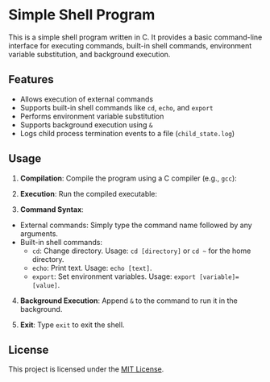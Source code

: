 # Simple Shell Program

This is a simple shell program written in C. It provides a basic command-line interface for executing commands, built-in shell commands, environment variable substitution, and background execution.

## Features

- Allows execution of external commands
- Supports built-in shell commands like `cd`, `echo`, and `export`
- Performs environment variable substitution
- Supports background execution using `&`
- Logs child process termination events to a file (`child_state.log`)

## Usage

1. **Compilation**: Compile the program using a C compiler (e.g., `gcc`):

2. **Execution**: Run the compiled executable:

3. **Command Syntax**:
- External commands: Simply type the command name followed by any arguments.
- Built-in shell commands:
  - `cd`: Change directory. Usage: `cd [directory]` or `cd ~` for the home directory.
  - `echo`: Print text. Usage: `echo [text]`.
  - `export`: Set environment variables. Usage: `export [variable]=[value]`.

4. **Background Execution**: Append `&` to the command to run it in the background.

5. **Exit**: Type `exit` to exit the shell.

## License

This project is licensed under the [MIT License](LICENSE).
